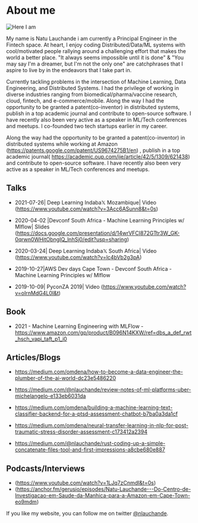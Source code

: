 # About me


![Here I am](https://pbs.twimg.com/profile_images/1138050464573022208/llhmkn26_400x400.png)

My name is Natu Lauchande i am currently a Principal Engineer in the Fintech space. At heart, I enjoy coding Distributed/Data/ML systems with cool/motivated people rallying around a challenging effort that makes the world a better place.  "It always seems impossible until it is done" & "You may say I'm a dreamer, but I'm not the only one" are catchphrases that I aspire to live by in the endeavors that I take part in.

Currently tackling problems in the intersection of Machine Learning, Data Engineering, and Distributed Systems. I had the privilege of working in diverse industries ranging from biomedical/pharma/vaccine research, cloud, fintech, and e-commerce/mobile. Along the way I had the opportunity to be granted a patent(co-inventor) in distributed systems, publish in a top academic journal and contribute to open-source software. I have recently also been very active as a speaker in ML/Tech conferences and meetups. I co-founded two tech startups earlier in my career.

Along the way had the opportunity to be granted a patent(co-inventor) in distributed systems while working at Amazon (https://patents.google.com/patent/US9674275B1/en) , publish in a top academic journal( https://academic.oup.com/ije/article/42/5/1309/621438) and contribute to open-source software. I have recently also been very active as a speaker in ML/Tech conferences and meetups.


## Talks

* 2021-07-26| Deep Learning Indaba𝕏 Mozambique| Video (https://www.youtube.com/watch?v=3Acc6ASunn8&t=0s) 

* 2020-04-02 |Devconf South Africa - Machine Learning Principles w/ Mlflow| Slides (https://docs.google.com/presentation/d/14wrVFCI872GTtr3W_GK-0qrwn0WHitObngIQ_lnhSj0/edit?usp=sharing) 

* 2020-03-24| Deep Learning Indaba𝕏 South Africa| Video (https://www.youtube.com/watch?v=lc4bVb2g3pA) 

* 2019-10-27|AWS Dev days Cape Town - Devconf South Africa - Machine Learning Principles w/ Mlflow

* 2019-10-09| PyconZA 2019| Video (https://www.youtube.com/watch?v=oIrnMdG4L0I&t)

## Book
* 2021 - Machine Learning Engineering with MLFlow  - https://www.amazon.com/gp/product/B096N14KXW/ref=dbs_a_def_rwt_hsch_vapi_taft_p1_i0


## Articles/Blogs
* https://medium.com/omdena/how-to-become-a-data-engineer-the-plumber-of-the-ai-world-dc23e5486220

* https://medium.com/@nlauchande/review-notes-of-ml-platforms-uber-michelangelo-e133eb6031da

* https://medium.com/omdena/building-a-machine-learning-text-classifier-backend-for-a-ptsd-assessment-chatbot-b7ba0a3da1cf

* https://medium.com/omdena/neural-transfer-learning-in-nlp-for-post-traumatic-stress-disorder-assessment-c173412a2394

* https://medium.com/@nlauchande/rust-coding-up-a-simple-concatenate-files-tool-and-first-impressions-a8cbe680e887


## Podcasts/Interviews

* (https://www.youtube.com/watch?v=1LJq7zCnmdI&t=0s)
* (https://anchor.fm/gerusio/episodes/Natu-Lauchande---Do-Centro-de-Investigacao-em-Saude-da-Manhica-para-a-Amazon-em-Cape-Town-eo9mdm)



If you like my website, you can follow me on twitter [@nlauchande](https://twitter.com/nlauchande).
